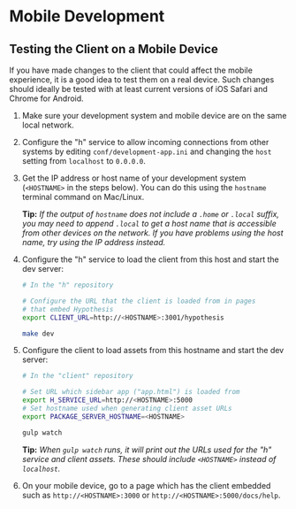 # Mobile Development

## Testing the Client on a Mobile Device

If you have made changes to the client that could affect the mobile experience, it is a good idea to test them on a real device. Such changes should ideally be tested with at least current versions of iOS Safari and Chrome for Android.

1. Make sure your development system and mobile device are on the same local network.
1. Configure the "h" service to allow incoming connections from other systems by editing `conf/development-app.ini` and changing the `host` setting from `localhost` to `0.0.0.0`.
1. Get the IP address or host name of your development system (`<HOSTNAME>` in the steps below). You can do this using the `hostname` terminal command on Mac/Linux.

   **Tip:** _If the output of `hostname` does not include a `.home` or `.local`
   suffix, you may need to append `.local` to get a host name that is accessible from
   other devices on the network. If you have problems using the host name, try
   using the IP address instead._
1. Configure the "h" service to load the client from this host and start the dev
   server:
   ```sh
   # In the "h" repository

   # Configure the URL that the client is loaded from in pages
   # that embed Hypothesis
   export CLIENT_URL=http://<HOSTNAME>:3001/hypothesis

   make dev
   ```
1. Configure the client to load assets from this hostname and start the dev
   server:
   ```sh
   # In the "client" repository

   # Set URL which sidebar app ("app.html") is loaded from
   export H_SERVICE_URL=http://<HOSTNAME>:5000
   # Set hostname used when generating client asset URLs
   export PACKAGE_SERVER_HOSTNAME=<HOSTNAME>

   gulp watch
   ```
   **Tip:** _When `gulp watch` runs, it will print out the URLs used for the "h" service and client assets. These should include `<HOSTNAME>` instead of `localhost`._
1. On your mobile device, go to a page which has the client embedded such as `http://<HOSTNAME>:3000` or `http://<HOSTNAME>:5000/docs/help`.
